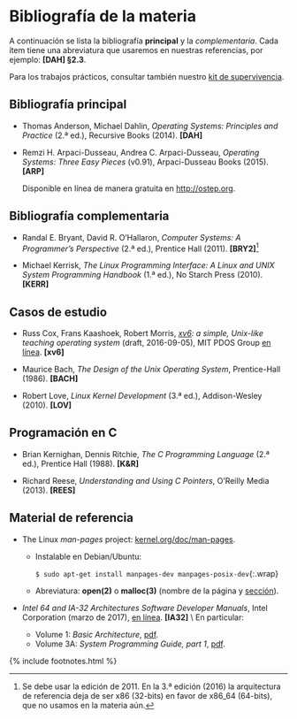 # Bibliografía de la materia

A continuación se lista la bibliografía **principal** y la _complementaria_. Cada ítem tiene una abreviatura que usaremos en nuestras referencias, por ejemplo: **[DAH] §2.3**.

Para los trabajos prácticos, consultar también nuestro [kit de supervivencia](kit.md).

## Bibliografía principal

  - Thomas Anderson, Michael Dahlin, _Operating Systems: Principles and Practice_ (2.ª ed.), Recursive Books (2014). **\[DAH]**

  - Remzi H. Arpaci-Dusseau, Andrea C. Arpaci-Dusseau, _Operating Systems: Three Easy Pieces_ (v0.91), Arpaci-Dusseau Books (2015). **\[ARP]**

    Disponible en línea de manera gratuita en <http://ostep.org>.


## Bibliografía complementaria

  - Randal E. Bryant, David R. O’Hallaron, _Computer Systems: A Programmer’s Perspective_ (2.ª ed.), Prentice Hall (2011). **\[BRY2]**[^bry32]

    [^bry32]:
        Se debe usar la edición de 2011. En la 3.ª edición (2016) la arquitectura de referencia deja de ser x86 (32-bits) en favor de x86_64 (64-bits), que no usamos en la materia aún.

  - Michael Kerrisk, _The Linux Programming Interface: A Linux and UNIX System Programming Handbook_ (1.ª ed.), No Starch Press (2010). **\[KERR]**


## Casos de estudio

  - Russ Cox, Frans Kaashoek, Robert Morris, _[xv6]: a simple, Unix-like teaching operating system_ (draft, 2016-09-05), MIT PDOS Group [en línea][xv6b]. **\[xv6]**

  - Maurice Bach, _The Design of the Unix Operating System_, Prentice-Hall (1986). **\[BACH]**

<!--
  - Douglas Comer, _Operating System Design: The Xinu Approach_ (2.ª ed.), CRC Press (2015). **\[XINU]**
-->

  - Robert Love, _Linux Kernel Development_ (3.ª ed.), Addison-Wesley (2010). **\[LOV]**

[xv6]: https://pdos.csail.mit.edu/6.828/xv6
[xv6b]: https://pdos.csail.mit.edu/6.828/2016/xv6/book-rev9.pdf


## Programación en C

  - Brian Kernighan, Dennis Ritchie, _The C Programming Language_ (2.ª ed.), Prentice Hall (1988). **\[K&R]**

  - Richard Reese, _Understanding and Using C Pointers_, O’Reilly Media (2013). **\[REES]**


## Material de referencia

  - The Linux _man-pages_ project: [kernel.org/doc/man-pages][manpages].

    - Instalable en Debian/Ubuntu:

      `$ sudo apt-get install manpages-dev manpages-posix-dev`{:.wrap}

    - Abreviatura: **open(2)** o **malloc(3)** (nombre de la página y [sección]).

  - _Intel 64 and IA-32 Architectures Software Developer Manuals_, Intel Corporation (marzo de 2017), [en línea][intel-sdm]. **\[IA32]** \\
    En particular:

      - Volume 1: _Basic Architecture_, [pdf][ia32-1].
      - Volume 3A: _System Programming Guide, part 1_, [pdf][ia32-3a].

[manpages]: https://www.kernel.org/doc/man-pages/
[sección]: https://unix.stackexchange.com/a/3587/
[intel-sdm]: https://software.intel.com/en-us/articles/intel-sdm
[ia32-1]: https://software.intel.com/sites/default/files/managed/a4/60/253665-sdm-vol-1.pdf
[ia32-3a]: https://software.intel.com/sites/default/files/managed/7c/f1/253668-sdm-vol-3a.pdf

{% include footnotes.html %}
